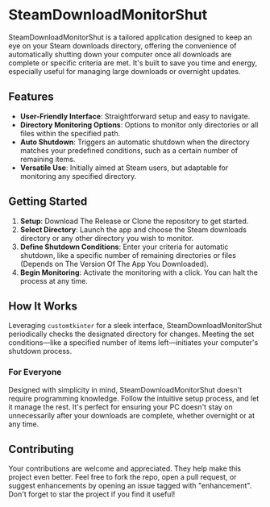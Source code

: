 # SteamDownloadMonitorShut

SteamDownloadMonitorShut is a tailored application designed to keep an eye on your Steam downloads directory, offering the convenience of automatically shutting down your computer once all downloads are complete or specific criteria are met. It's built to save you time and energy, especially useful for managing large downloads or overnight updates.

## Features

- **User-Friendly Interface**: Straightforward setup and easy to navigate.
- **Directory Monitoring Options**: Options to monitor only directories or all files within the specified path.
- **Auto Shutdown**: Triggers an automatic shutdown when the directory matches your predefined conditions, such as a certain number of remaining items.
- **Versatile Use**: Initially aimed at Steam users, but adaptable for monitoring any specified directory.

## Getting Started

1. **Setup**: Download The Release or Clone the repository to get started.
2. **Select Directory**: Launch the app and choose the Steam downloads directory or any other directory you wish to monitor.
3. **Define Shutdown Conditions**: Enter your criteria for automatic shutdown, like a specific number of remaining directories or files (Depends on The Version Of The App You Downloaded).
4. **Begin Monitoring**: Activate the monitoring with a click. You can halt the process at any time.

## How It Works

Leveraging `customtkinter` for a sleek interface, SteamDownloadMonitorShut periodically checks the designated directory for changes. Meeting the set conditions—like a specified number of items left—initiates your computer's shutdown process.

### For Everyone

Designed with simplicity in mind, SteamDownloadMonitorShut doesn't require programming knowledge. Follow the intuitive setup process, and let it manage the rest. It's perfect for ensuring your PC doesn't stay on unnecessarily after your downloads are complete, whether overnight or at any time.

## Contributing

Your contributions are welcome and appreciated. They help make this project even better. Feel free to fork the repo, open a pull request, or suggest enhancements by opening an issue tagged with "enhancement". Don't forget to star the project if you find it useful!



